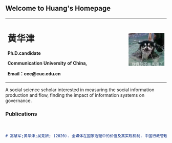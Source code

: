 ## Welcome to Huang's Homepage

<table border="0">
  <tr>
    <td width="75%">
      <h1>黄华津</h1>
      <p><b>Ph.D.candidate</b></p>
      <p><b>Communication University of China,</b></p>
      <p><b>Email：cee@cuc.edu.cn</b></p>
    </td>
    <td width="25%">
      <img src="/bb5ce166f5c905bfb35bbe4f986c128.jpg" width="100%"> 
    </td>
  </tr>
</table>


A social science scholar interested in measuring the social information production and flow, finding the impact of information systems on governance.

### Publications



```markdown


# 高慧军;黄华津;吴竞妍; (2020). 全媒体在国家治理中的价值及其实现机制. 中国行政管理, 12, 97-103+137.



